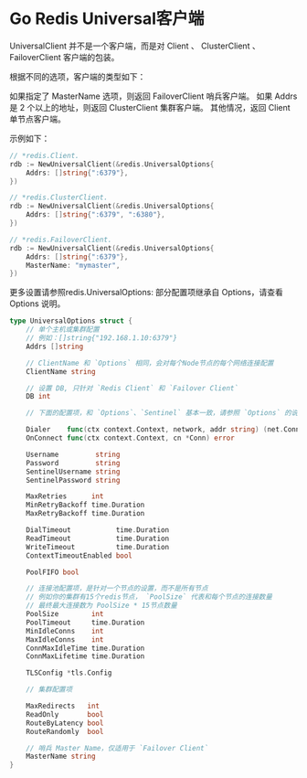 # Go Redis Universal客户端

UniversalClient 并不是一个客户端，而是对 Client 、 ClusterClient 、 FailoverClient 客户端的包装。

根据不同的选项，客户端的类型如下：

如果指定了 MasterName 选项，则返回 FailoverClient 哨兵客户端。
如果 Addrs 是 2 个以上的地址，则返回 ClusterClient 集群客户端。
其他情况，返回 Client 单节点客户端。

示例如下：

```go
// *redis.Client.
rdb := NewUniversalClient(&redis.UniversalOptions{
    Addrs: []string{":6379"},
})

// *redis.ClusterClient.
rdb := NewUniversalClient(&redis.UniversalOptions{
    Addrs: []string{":6379", ":6380"},
})

// *redis.FailoverClient.
rdb := NewUniversalClient(&redis.UniversalOptions{
    Addrs: []string{":6379"},
    MasterName: "mymaster",
})
```

更多设置请参照redis.UniversalOptions:
部分配置项继承自 Options，请查看 Options 说明。

```go
type UniversalOptions struct {
    // 单个主机或集群配置
	// 例如：[]string{"192.168.1.10:6379"}
	Addrs []string

	// ClientName 和 `Options` 相同，会对每个Node节点的每个网络连接配置
	ClientName string

    // 设置 DB, 只针对 `Redis Client` 和 `Failover Client`
	DB int

    // 下面的配置项，和 `Options`、`Sentinel` 基本一致，请参照 `Options` 的说明

	Dialer    func(ctx context.Context, network, addr string) (net.Conn, error)
	OnConnect func(ctx context.Context, cn *Conn) error

	Username         string
	Password         string
	SentinelUsername string
	SentinelPassword string

	MaxRetries      int
	MinRetryBackoff time.Duration
	MaxRetryBackoff time.Duration

	DialTimeout           time.Duration
	ReadTimeout           time.Duration
	WriteTimeout          time.Duration
	ContextTimeoutEnabled bool

	PoolFIFO bool

    // 连接池配置项，是针对一个节点的设置，而不是所有节点
    // 例如你的集群有15个redis节点， `PoolSize` 代表和每个节点的连接数量
    // 最终最大连接数为 PoolSize * 15节点数量
	PoolSize        int
	PoolTimeout     time.Duration
	MinIdleConns    int
	MaxIdleConns    int
	ConnMaxIdleTime time.Duration
	ConnMaxLifetime time.Duration

	TLSConfig *tls.Config

	// 集群配置项

	MaxRedirects   int
	ReadOnly       bool
	RouteByLatency bool
	RouteRandomly  bool

    // 哨兵 Master Name，仅适用于 `Failover Client`
	MasterName string
}
```